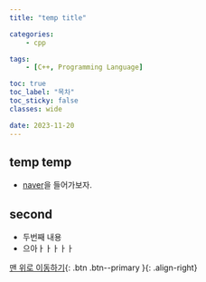 ```yaml
---
title: "temp title"

categories:
    - cpp

tags:
    - [C++, Programming Language]

toc: true
toc_label: "목차"
toc_sticky: false
classes: wide

date: 2023-11-20
---
```



## temp temp
- [naver](https://naver.com)을 들어가보자.

## second
- 두번째 내용
- 으아ㅏㅏㅏㅏㅏ


[맨 위로 이동하기](#){: .btn .btn--primary }{: .align-right}